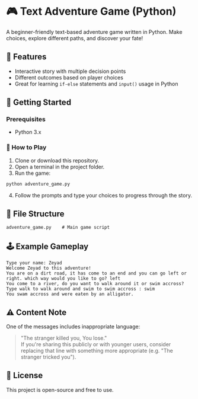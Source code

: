 # 🎮 Text Adventure Game (Python)

A beginner-friendly text-based adventure game written in Python. Make choices, explore different paths, and discover your fate!

## 📌 Features

- Interactive story with multiple decision points  
- Different outcomes based on player choices  
- Great for learning `if-else` statements and `input()` usage in Python

## 🚀 Getting Started

### Prerequisites

- Python 3.x

### 🔧 How to Play

1. Clone or download this repository.
2. Open a terminal in the project folder.
3. Run the game:
```bash
python adventure_game.py
```
4. Follow the prompts and type your choices to progress through the story.

## 📁 File Structure

```
adventure_game.py    # Main game script
```

## 🕹️ Example Gameplay

```
Type your name: Zeyad  
Welcome Zeyad to this adventure!  
You are on a dirt road, it has come to an end and you can go left or right. which way would you like to go? left  
You come to a river, do you want to walk around it or swim accross? Type walk to walk around and swim to swim accross : swim  
You swam accross and were eaten by an alligator.
```

## ⚠️ Content Note

One of the messages includes inappropriate language:  
> "The stranger killed you, You lose."  
If you're sharing this publicly or with younger users, consider replacing that line with something more appropriate (e.g. "The stranger tricked you").

## 📜 License

This project is open-source and free to use.

